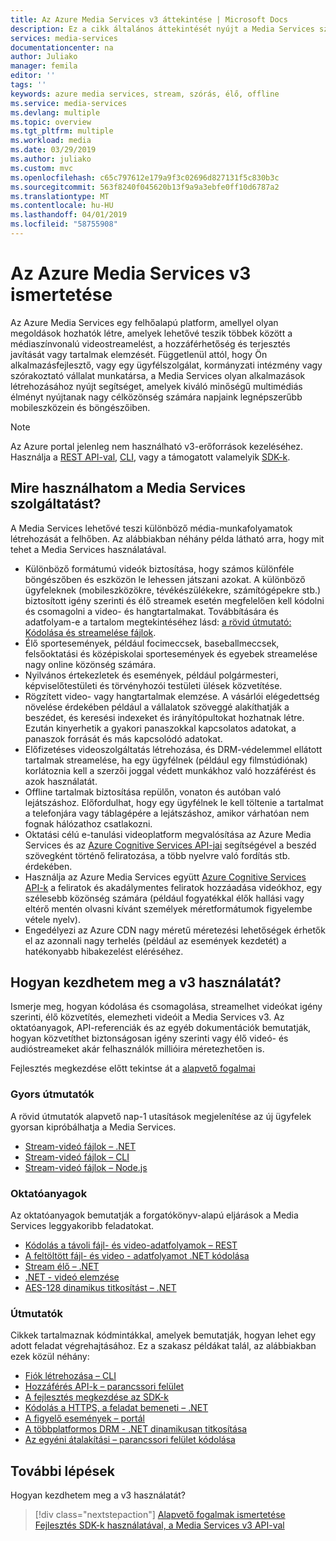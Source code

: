 ```yaml
---
title: Az Azure Media Services v3 áttekintése | Microsoft Docs
description: Ez a cikk általános áttekintését nyújt a Media Services szolgáltatásról, és további információkat biztosító cikkekre mutató hivatkozásokat tartalmaz.
services: media-services
documentationcenter: na
author: Juliako
manager: femila
editor: ''
tags: ''
keywords: azure media services, stream, szórás, élő, offline
ms.service: media-services
ms.devlang: multiple
ms.topic: overview
ms.tgt_pltfrm: multiple
ms.workload: media
ms.date: 03/29/2019
ms.author: juliako
ms.custom: mvc
ms.openlocfilehash: c65c797612e179a9f3c02696d827131f5c830b3c
ms.sourcegitcommit: 563f8240f045620b13f9a9a3ebfe0ff10d6787a2
ms.translationtype: MT
ms.contentlocale: hu-HU
ms.lasthandoff: 04/01/2019
ms.locfileid: "58755908"
---
```

# <a name="what-is-azure-media-services-v3"></a>Az Azure Media Services v3 ismertetése

Az Azure Media Services egy felhőalapú platform, amellyel olyan megoldások hozhatók létre, amelyek lehetővé teszik többek között a médiaszínvonalú videostreamelést, a hozzáférhetőség és terjesztés javítását vagy tartalmak elemzését. Függetlenül attól, hogy Ön alkalmazásfejlesztő, vagy egy ügyfélszolgálat, kormányzati intézmény vagy szórakoztató vállalat munkatársa, a Media Services olyan alkalmazások létrehozásához nyújt segítséget, amelyek kiváló minőségű multimédiás élményt nyújtanak nagy célközönség számára napjaink legnépszerűbb mobileszközein és böngészőiben. 

> [!NOTE]
> Az Azure portal jelenleg nem használható v3-erőforrások kezeléséhez. Használja a [REST API-val](https://aka.ms/ams-v3-rest-ref), [CLI](https://aka.ms/ams-v3-cli-ref), vagy a támogatott valamelyik [SDK-k](developers-guide.md).

## <a name="what-can-i-do-with-media-services"></a>Mire használhatom a Media Services szolgáltatást?

A Media Services lehetővé teszi különböző média-munkafolyamatok létrehozását a felhőben. Az alábbiakban néhány példa látható arra, hogy mit tehet a Media Services használatával.  

* Különböző formátumú videók biztosítása, hogy számos különféle böngészőben és eszközön le lehessen játszani azokat. A különböző ügyfeleknek (mobileszközökre, tévékészülékekre, számítógépekre stb.) biztosított igény szerinti és élő streamek esetén megfelelően kell kódolni és csomagolni a video- és hangtartalmakat. Továbbítására és adatfolyam-e a tartalom megtekintéséhez lásd: [a rövid útmutató: Kódolása és streamelése fájlok](stream-files-dotnet-quickstart.md).
* Élő sportesemények, például focimeccsek, baseballmeccsek, felsőoktatási és középiskolai sportesemények és egyebek streamelése nagy online közönség számára. 
* Nyilvános értekezletek és események, például polgármesteri, képviselőtestületi és törvényhozói testületi ülések közvetítése.
* Rögzített video- vagy hangtartalmak elemzése. A vásárlói elégedettség növelése érdekében például a vállalatok szöveggé alakíthatják a beszédet, és keresési indexeket és irányítópultokat hozhatnak létre. Ezután kinyerhetik a gyakori panaszokkal kapcsolatos adatokat, a panaszok forrását és más kapcsolódó adatokat.
* Előfizetéses videoszolgáltatás létrehozása, és DRM-védelemmel ellátott tartalmak streamelése, ha egy ügyfélnek (például egy filmstúdiónak) korlátoznia kell a szerzői joggal védett munkákhoz való hozzáférést és azok használatát.
* Offline tartalmak biztosítása repülőn, vonaton és autóban való lejátszáshoz. Előfordulhat, hogy egy ügyfélnek le kell töltenie a tartalmat a telefonjára vagy táblagépére a lejátszáshoz, amikor várhatóan nem fognak hálózathoz csatlakozni.
* Oktatási célú e-tanulási videoplatform megvalósítása az Azure Media Services és az [Azure Cognitive Services API-jai](https://docs.microsoft.com/azure/#pivot=products&panel=ai) segítségével a beszéd szövegként történő feliratozása, a több nyelvre való fordítás stb. érdekében. 
* Használja az Azure Media Services együtt [Azure Cognitive Services API-k](https://docs.microsoft.com/azure/#pivot=products&panel=ai) a feliratok és akadálymentes feliratok hozzáadása videókhoz, egy szélesebb közönség számára (például fogyatékkal élők hallási vagy eltérő mentén olvasni kívánt személyek méretformátumok figyelembe vétele nyelv).
* Engedélyezi az Azure CDN nagy méretű méretezési lehetőségek érhetők el az azonnali nagy terhelés (például az események kezdetét) a hatékonyabb hibakezelést eléréséhez. 

## <a name="how-can-i-get-started-with-v3"></a>Hogyan kezdhetem meg a v3 használatát? 

Ismerje meg, hogyan kódolása és csomagolása, streamelhet videókat igény szerinti, élő közvetítés, elemezheti videóit a Media Services v3. Az oktatóanyagok, API-referenciák és az egyéb dokumentációk bemutatják, hogyan közvetíthet biztonságosan igény szerinti vagy élő videó- és audióstreameket akár felhasználók millióira méretezhetően is.

Fejlesztés megkezdése előtt tekintse át a [alapvető fogalmai](concepts-overview.md)<br/>

### <a name="quickstarts"></a>Gyors útmutatók  

A rövid útmutatók alapvető nap-1 utasítások megjelenítése az új ügyfelek gyorsan kipróbálhatja a Media Services.

* [Stream-videó fájlok – .NET](stream-files-dotnet-quickstart.md)
* [Stream-videó fájlok – CLI](stream-files-cli-quickstart.md)
* [Stream-videó fájlok – Node.js](stream-files-nodejs-quickstart.md)
    
### <a name="tutorials"></a>Oktatóanyagok 

Az oktatóanyagok bemutatják a forgatókönyv-alapú eljárások a Media Services leggyakoribb feladatokat.

* [Kódolás a távoli fájl- és video-adatfolyamok – REST](stream-files-tutorial-with-rest.md)
* [A feltöltött fájl- és video - adatfolyamot .NET kódolása](stream-files-tutorial-with-api.md)
* [Stream élő – .NET](stream-live-tutorial-with-api.md)
* [.NET - videó elemzése](analyze-videos-tutorial-with-api.md)
* [AES-128 dinamikus titkosítást – .NET](protect-with-aes128.md)
    
### <a name="how-to-guides"></a>Útmutatók

Cikkek tartalmaznak kódmintákkal, amelyek bemutatják, hogyan lehet egy adott feladat végrehajtásához. Ez a szakasz példákat talál, az alábbiakban ezek közül néhány:

* [Fiók létrehozása – CLI](create-account-cli-how-to.md)
* [Hozzáférés API-k – parancssori felület](access-api-cli-how-to.md)
* [A fejlesztés megkezdése az SDK-k](developers-guide.md)
* [Kódolás a HTTPS, a feladat bemeneti – .NET](job-input-from-http-how-to.md)  
* [A figyelő események – portál](monitor-events-portal-how-to.md)
* [A többplatformos DRM - .NET dinamikusan titkosítása](protect-with-drm.md) 
* [Az egyéni átalakítási – parancssori felület kódolása](custom-preset-cli-howto.md)

## <a name="next-steps"></a>További lépések

Hogyan kezdhetem meg a v3 használatát? 

> [!div class="nextstepaction"]
> [Alapvető fogalmak ismertetése](concepts-overview.md)<br/>
> [Fejlesztés SDK-k használatával, a Media Services v3 API-val](developers-guide.md) 

